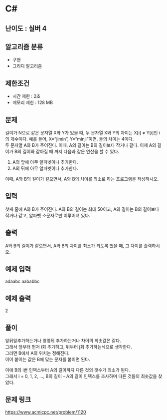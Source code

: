 # C#

## 난이도 : 실버 4

## 알고리즘 분류
  - 구현
  - 그리디 알고리즘

## 제한조건
  - 시간 제한 : 2초
  - 메모리 제한 : 128 MB

## 문제
길이가 N으로 같은 문자열 X와 Y가 있을 때, 두 문자열 X와 Y의 차이는 X[i] ≠ Y[i]인 i의 개수이다. 예를 들어, X=”jimin”, Y=”minji”이면, 둘의 차이는 4이다.<br/>
두 문자열 A와 B가 주어진다. 이때, A의 길이는 B의 길이보다 작거나 같다. 이제 A의 길이가 B의 길이와 같아질 때 까지 다음과 같은 연산을 할 수 있다.<br/>

  1. A의 앞에 아무 알파벳이나 추가한다.
  2. A의 뒤에 아무 알파벳이나 추가한다.

이때, A와 B의 길이가 같으면서, A와 B의 차이를 최소로 하는 프로그램을 작성하시오.<br/>


## 입력
첫째 줄에 A와 B가 주어진다. A와 B의 길이는 최대 50이고, A의 길이는 B의 길이보다 작거나 같고, 알파벳 소문자로만 이루어져 있다.<br/>


## 출력
A와 B의 길이가 같으면서, A와 B의 차이를 최소가 되도록 했을 때, 그 차이를 출력하시오.<br/>


## 예제 입력
adaabc aababbc<br/>


## 예제 출력
2<br/>


## 풀이
앞뒤앞추가하는거나 앞앞뒤 추가하는거나 차이의 최솟값은 같다.<br/>
그래서 앞부터 먼저 i회 추가하고, 뒤부터 j회 추가하는식으로 생각한다.<br/>
그러면 B에서 A의 위치는 정해진다.<br/>
이어 붙이는 값은 B에 맞는 문자를 붙이면 된다.<br/>

이에 B의 i번 인덱스부터 A의 길이까지 다른 것의 갯수가 최소가 된다.<br/>
그래서 i = 0, 1, 2, ..., B의 길이 - A의 길이 인덱스를 조사하며 다른 것들의 최솟값을 찾았다.<br/>


## 문제 링크
https://www.acmicpc.net/problem/1120